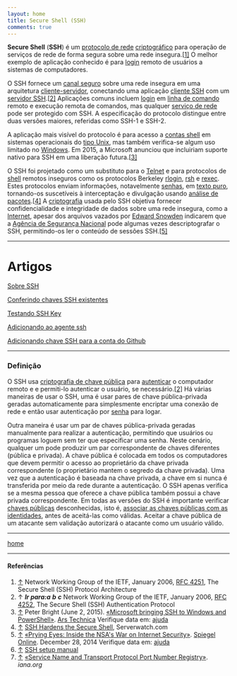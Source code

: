 ```yaml
---
layout: home
title: Secure Shell (SSH)
comments: true
---
```




**Secure Shell** (**SSH**) é um [protocolo de rede](https://pt.wikipedia.org/wiki/Protocolo_de_rede) [criptográfico](https://pt.wikipedia.org/wiki/Criptografia) para operação de serviços de rede de forma segura sobre uma rede insegura.[[1\]](https://pt.wikipedia.org/wiki/Secure_Shell#cite_note-rfc4251-1) O melhor exemplo de aplicação conhecido é para [login](https://pt.wikipedia.org/wiki/Login) remoto de usuários a sistemas de computadores.

O SSH fornece um [canal seguro](https://pt.wikipedia.org/wiki/Canal_seguro) sobre uma rede insegura em uma arquitetura [cliente-servidor](https://pt.wikipedia.org/wiki/Cliente-servidor), conectando uma aplicação [cliente SSH](https://pt.wikipedia.org/w/index.php?title=Cliente_SSH&action=edit&redlink=1) com um [servidor SSH](https://pt.wikipedia.org/w/index.php?title=Servidor_SSH&action=edit&redlink=1).[[2\]](https://pt.wikipedia.org/wiki/Secure_Shell#cite_note-rfc4252-2) Aplicações comuns incluem [login](https://pt.wikipedia.org/wiki/Login) em [linha de comando](https://pt.wikipedia.org/wiki/Linha_de_comando) remoto e execução remota de comandos, mas qualquer [serviço de rede](https://pt.wikipedia.org/w/index.php?title=Serviço_de_rede&action=edit&redlink=1) pode ser protegido com SSH. A especificação do protocolo distingue entre duas versões maiores, referidas como SSH-1 e SSH-2.

A aplicação mais visível do protocolo é para acesso a [contas shell](https://pt.wikipedia.org/w/index.php?title=Conta_shell&action=edit&redlink=1) em sistemas operacionais do [tipo Unix](https://pt.wikipedia.org/wiki/Tipo_Unix), mas também verifica-se algum uso limitado no [Windows](https://pt.wikipedia.org/wiki/Windows). Em 2015, a Microsoft anunciou que incluiriam suporte nativo para SSH em uma liberação futura.[[3\]](https://pt.wikipedia.org/wiki/Secure_Shell#cite_note-3)

O SSH foi projetado como um substituto para o [Telnet](https://pt.wikipedia.org/wiki/Telnet) e para protocolos de [shell](https://pt.wikipedia.org/wiki/Shell) remotos inseguros como os protocolos Berkeley [rlogin](https://pt.wikipedia.org/wiki/Rlogin), [rsh](https://pt.wikipedia.org/wiki/Remote_Shell) e [rexec](https://pt.wikipedia.org/w/index.php?title=Remote_Process_Execution&action=edit&redlink=1). Estes protocolos enviam informações, notavelmente [senhas](https://pt.wikipedia.org/wiki/Senha), em [texto puro](https://pt.wikipedia.org/wiki/Texto_puro), tornando-os suscetíveis à interceptação e divulgação usando [análise de pacotes](https://pt.wikipedia.org/wiki/Analisador_de_pacotes).[[4\]](https://pt.wikipedia.org/wiki/Secure_Shell#cite_note-4) A [criptografia](https://pt.wikipedia.org/wiki/Criptografia) usada pelo SSH objetiva fornecer confidencialidade e integridade de dados sobre uma rede insegura, como a [Internet](https://pt.wikipedia.org/wiki/Internet), apesar dos arquivos vazados por [Edward Snowden](https://pt.wikipedia.org/wiki/Edward_Snowden) indicarem que a [Agência de Segurança Nacional](https://pt.wikipedia.org/wiki/Agência_de_Segurança_Nacional) pode algumas vezes descriptografar o SSH, permitindo-os ler o conteúdo de sessões SSH.[[5\]](https://pt.wikipedia.org/wiki/Secure_Shell#cite_note-Spiegel2014-5)

***

# Artigos

[Sobre SSH](./ssh/about-ssh.html)
<br>

[Conferindo chaves SSH existentes](./ssh/checking-ssh.html)
<br>

[Testando SSH Key](./ssh/testing.html)
<br>

[Adicionando ao agente ssh](./ssh/agent-ssh.html)
<br>

[Adicionando chave SSH para a conta do Github](./ssh/ssh-github.html)
<br>

***

### Definição



O SSH usa [criptografia de chave pública](https://pt.wikipedia.org/wiki/Criptografia_de_chave_pública) para [autenticar](https://pt.wikipedia.org/wiki/Autenticação) o computador remoto e e permiti-lo autenticar o usuário, se necessário.[[2\]](https://pt.wikipedia.org/wiki/Secure_Shell#cite_note-rfc4252-2) Há várias maneiras de usar o SSH, uma é usar pares de chave pública-privada geradas automaticamente para simplesmente encriptar uma conexão de rede e então usar autenticação por [senha](https://pt.wikipedia.org/wiki/Senha) para logar.

Outra maneira é usar um par de chaves pública-privada geradas manualmente para realizar a autenticação, permitindo que usuários ou programas loguem sem ter que especificar uma senha. Neste cenário, qualquer um pode produzir um par correspondente de chaves diferentes (pública e privada). A chave pública é colocada em todos os computadores que devem permitir o acesso ao proprietário da chave privada correspondente (o proprietário mantem o segredo da chave privada). Uma vez que a autenticação é baseada na chave privada, a chave em si nunca é transferida por meio da rede durante a autenticação. O SSH apenas verifica se a mesma pessoa que oferece a chave pública também possui a chave privada correspondente. Em todas as versões do SSH é importante verificar [chaves públicas](https://pt.wikipedia.org/wiki/Criptografia_de_chave_pública) desconhecidas, isto é, [associar as chaves públicas com as identidades](https://pt.wikipedia.org/wiki/Criptografia_de_chave_pública#Associando_chaves_públicas_a_identidades), antes de aceitá-las como válidas. Aceitar a chave pública de um atacante sem validação autorizará o atacante como um usuário válido.



***
[home](./)

***

#### Referências

1. [↑](https://pt.wikipedia.org/wiki/Secure_Shell#cite_ref-rfc4251_1-0) Network Working Group of the IETF, January 2006, [RFC 4251](https://tools.ietf.org/html/rfc4251), The Secure Shell (SSH) Protocol Architecture
2. ↑ ***Ir para:a*** ***b*** ***c*** Network Working Group of the IETF, January 2006, [RFC 4252](https://tools.ietf.org/html/rfc4252), The Secure Shell (SSH) Authentication Protocol
3. [↑](https://pt.wikipedia.org/wiki/Secure_Shell#cite_ref-3) Peter Bright (June 2, 2015). [«Microsoft bringing SSH to Windows and PowerShell»](http://arstechnica.com/information-technology/2015/06/microsoft-bringing-ssh-to-windows-and-powershell/). [Ars Technica](https://pt.wikipedia.org/w/index.php?title=Ars_Technica&action=edit&redlink=1) Verifique data em: [ajuda](https://pt.wikipedia.org/wiki/Ajuda:Erros_nas_referências#bad_date)
4. [↑](https://pt.wikipedia.org/wiki/Secure_Shell#cite_ref-4) [SSH Hardens the Secure Shell](http://www.serverwatch.com/news/print.php/3551081), Serverwatch.com
5. [↑](https://pt.wikipedia.org/wiki/Secure_Shell#cite_ref-Spiegel2014_5-0) [«Prying Eyes: Inside the NSA's War on Internet Security»](http://www.spiegel.de/international/germany/inside-the-nsa-s-war-on-internet-security-a-1010361.html). [Spiegel Online](https://pt.wikipedia.org/wiki/Spiegel_Online). December 28, 2014 Verifique data em: [ajuda](https://pt.wikipedia.org/wiki/Ajuda:Erros_nas_referências#bad_date)
6. [↑](https://pt.wikipedia.org/wiki/Secure_Shell#cite_ref-6) [SSH setup manual](http://wiki.qnap.com/wiki/How_To_Set_Up_Authorized_Keys)
7. [↑](https://pt.wikipedia.org/wiki/Secure_Shell#cite_ref-7) [«Service Name and Transport Protocol Port Number Registry»](http://www.iana.org/assignments/port-numbers). *iana.org*
